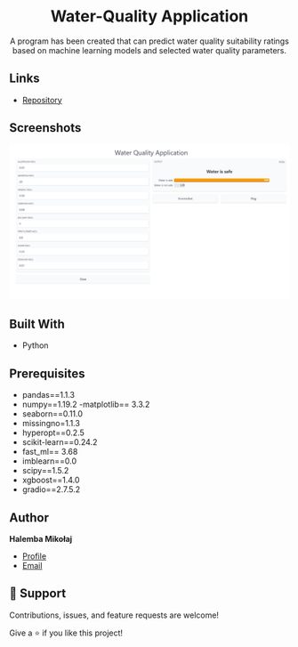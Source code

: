 <h1 align="center">Water-Quality Application</h1>

<p align="center"> A program has been created that can predict water quality suitability ratings based on machine learning models and selected water quality parameters.</p>

## Links

- [Repository](https://github.com/mikolaj-halemba/Water-Quality "<Water Quality> Repository")

## Screenshots

![Web Application](https://github.com/mikolaj-halemba/Water-Quality/blob/main/images/image.png)

## Built With

- Python

## Prerequisites
- pandas==1.1.3
- numpy==1.19.2
-matplotlib== 3.3.2
- seaborn==0.11.0
- missingno=1.1.3
- hyperopt==0.2.5
- scikit-learn==0.24.2
- fast_ml== 3.68
- imblearn==0.0
- scipy==1.5.2
- xgboost==1.4.0
- gradio==2.7.5.2



## Author

**Halemba Mikołaj**


- [Profile](https://github.com/mikolaj-halemba "Halemba Mikołaj")
- [Email](mailto:mikolaj.halemba96@gmail.com?subject=Hi "Hi!")


## 🤝 Support

Contributions, issues, and feature requests are welcome!

Give a ⭐️ if you like this project!


